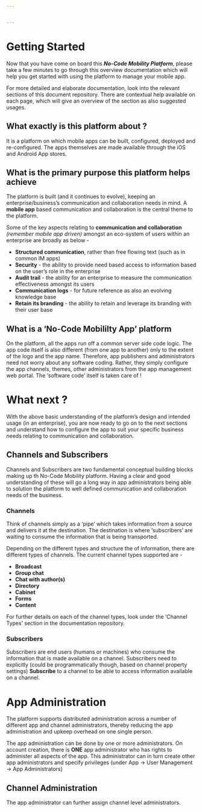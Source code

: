 ```yaml
---


---
```


<h1 id="getting-started">Getting Started</h1>
<p>Now that you have come on board this <em><strong>No-Code Mobility Platform</strong></em>, please take a few minutes to go through this overview documentation which will help you get started with using the platform to manage your mobile app.</p>
<p>For more detailed and elaborate documentation, look into the relevant sections of this document repository. There are contextual help available on each page, which will give an overview of the section as also suggested usages.</p>
<h2 id="what-exactly-is-this-platform-about-">What exactly is this platform about ?</h2>
<p>It is a platform on which mobile apps can be built, configured, deployed and re-configured. The apps themselves are made available through the iOS and Android App stores.</p>
<h2 id="what-is-the-primary-purpose-this-platform-helps-achieve">What is the primary purpose this platform helps achieve</h2>
<p>The platform is built (and it continues to evolve), keeping an enterprise/business’s communication and collaboration needs in mind. A <strong>mobile app</strong> based communication and collaboration is the central theme to the platform.</p>
<p>Some of the key aspects relating to <strong>communication and collaboration</strong> <em>(remember mobile app driven)</em> amongst an eco-system of users within an enterprise are broadly as below -</p>
<ul>
<li><strong>Structured communication</strong>, rather than free flowing text (such as in common IM apps)</li>
<li><strong>Security</strong> - the ability to provide need based access to information based on the user’s role in the enterprise</li>
<li><strong>Audit trail</strong> - the ability for an enterprise to measure the communication effectiveness amongst its users</li>
<li><strong>Communication logs</strong> - for future reference as also an evolving knowledge base</li>
<li><strong>Retain its branding</strong> - the ability to retain and leverage its branding with their user base</li>
</ul>
<h2 id="what-is-a-no-code-mobililty-app-platform">What is a ‘No-Code Mobililty App’ platform</h2>
<p>On the platform, all the apps run off a common server side code logic. The app code itself is also different (from one app to another) only to the extent of the logo and the app name. Therefore, app publishers and administrators need not worry about any software coding. Rather, they simply configure the app channels, themes, other administrators from the app management web portal. The ‘software code’ itself is taken care of !</p>
<h1 id="what-next-">What next ?</h1>
<p>With the above basic understanding of the platform’s design and intended usage (in an enterprise), you are now ready to go on to the next sections and understand how to configure the app to suit your specific business needs relating to communication and collaboration.</p>
<h2 id="channels-and-subscribers">Channels and Subscribers</h2>
<p>Channels and Subscribers are two fundamental conceptual building blocks making up th No-Code Mobility platform. Having a clear and good understanding of these will go a long way in app administrators being able to solution the platform to well defined communication and collaboration needs of the business.</p>
<h3 id="channels">Channels</h3>
<p>Think of channels simply as a ‘pipe’ which takes information from a source and delivers it at the destination. The destination is where ‘subscribers’ are waiting to consume the information that is being transported.</p>
<p>Depending on the different types and structure the of information, there are different types of channels. The current channel types supported are -</p>
<ul>
<li><strong>Broadcast</strong></li>
<li><strong>Group chat</strong></li>
<li><strong>Chat with author(s)</strong></li>
<li><strong>Directory</strong></li>
<li><strong>Cabinet</strong></li>
<li><strong>Forms</strong></li>
<li><strong>Content</strong></li>
</ul>
<p>For further details on each of the channel types, look under the ‘Channel Types’ section in the documentation repository.</p>
<h3 id="subscribers">Subscribers</h3>
<p>Subscribers are end users (humans or machines) who consume the information that is made available on a channel. Subscribers need to explicitly (could be programmatically though, based on channel property settings) <strong>Subscribe</strong> to a channel to be able to access information available on a channel.</p>
<h1 id="app-administration">App Administration</h1>
<p>The platform supports distributed administration across a number of different app and channel administrators, thereby reducing the app administration and upkeep overhead on one single person.</p>
<p>The app administration can be done by one or more administrators. On account creation, there is <strong>ONE</strong> app administrator who has rights to administer all aspects of the app. This administrator can in turn create other app administrators and specify privileges (under App -&gt; User Management -&gt; App Administrators)</p>
<h2 id="channel-administration">Channel Administration</h2>
<p>The app administrator can further assign channel level administrators.</p>

